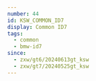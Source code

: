 ```yaml
---
number: 44
id: KSW_COMMON_ID7
display: Common ID7
tags:
  - common
  - bmw-id7
since:
  - zxw/gt6/20240613gt_ksw
  - zxw/gt7/20240525gt_ksw
---
```

